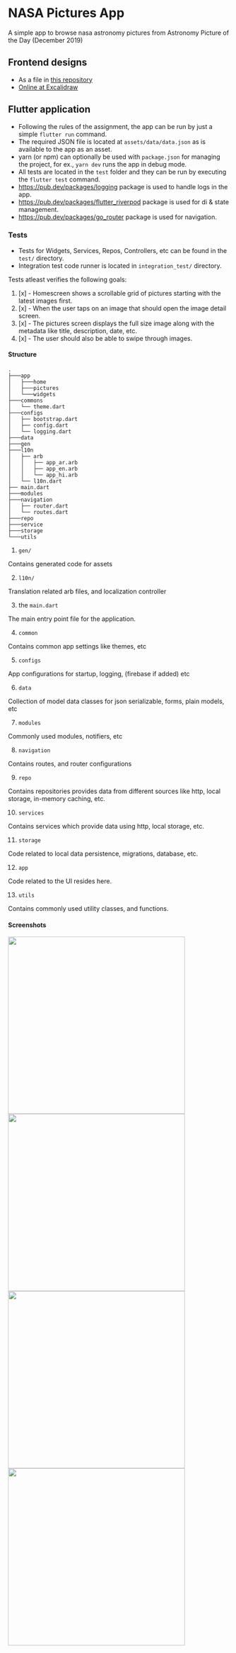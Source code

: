 # NASA Pictures App

A simple app to browse nasa astronomy pictures from Astronomy Picture of the Day (December 2019)

## Frontend designs

- As a file in [this repository](https://github.com/predatorx7/nasa_pictures_gallery)
- [Online at Excalidraw](https://excalidraw.com/#json=RCjrsEFVFtGSXsBdyp-li,2-Vcqcb9-sQ1nP9X1rgR7Q)

## Flutter application

- Following the rules of the assignment, the app can be run by just a simple `flutter run` command.
- The required JSON file is located at `assets/data/data.json` as is available to the app as an asset.
- yarn (or npm) can optionally be used with `package.json` for managing the project, for ex., `yarn dev` runs the app in debug mode.
- All tests are located in the `test` folder and they can be run by executing the `flutter test` command.
- https://pub.dev/packages/logging package is used to handle logs in the app.
- https://pub.dev/packages/flutter_riverpod package is used for di & state management.
- https://pub.dev/packages/go_router package is used for navigation.

### Tests

- Tests for Widgets, Services, Repos, Controllers, etc can be found in the `test/` directory.
- Integration test code runner is located in `integration_test/` directory.

Tests atleast verifies the following goals:
1. [x] - Homescreen shows a scrollable grid of pictures starting with the latest images first.
2. [x] - When the user taps on an image that should open the image detail screen.
3. [x] - The pictures screen displays the full size image along with the metadata like title, description, date, etc.
4. [x] - The user should also be able to swipe through images.

#### Structure

```
.
├───app
│   ├───home
│   ├───pictures
│   └───widgets
├───commons
│   └── theme.dart
├───configs
│   ├── bootstrap.dart
│   ├── config.dart
│   └── logging.dart
├───data
├───gen
├───l10n
│   ├── arb
│   │   ├── app_ar.arb
│   │   ├── app_en.arb
│   │   └── app_hi.arb
│   └── l10n.dart
├── main.dart
├───modules
├───navigation
│   ├── router.dart
│   └── routes.dart
├───repo
├───service
├───storage
└───utils
```

1. `gen/`

Contains generated code for assets

2. `l10n/`

Translation related arb files, and localization controller

3. the `main.dart`

The main entry point file for the application.

4. `common`

Contains common app settings like themes, etc

5. `configs`

App configurations for startup, logging, (firebase if added) etc

6. `data`

Collection of model data classes for json serializable, forms, plain models, etc

7. `modules`

Commonly used modules, notifiers, etc

8. `navigation`

Contains routes, and router configurations

9. `repo`

Contains repositories provides data from different sources like http, local storage, in-memory caching, etc.

10. `services`

Contains services which provide data using http, local storage, etc.

11. `storage`

Code related to local data persistence, migrations, database, etc.

12. `app`

Code related to the UI resides here.

13. `utils`

Contains commonly used utility classes, and functions.

#### Screenshots


<img src="https://github.com/predatorx7/nasa_pictures_gallery/raw/fbe669ef0d4b0c42dc7cc513811473e53d72c7b1/screenshots/flutter_01.png" width="400" />

<img src="https://github.com/predatorx7/nasa_pictures_gallery/raw/fbe669ef0d4b0c42dc7cc513811473e53d72c7b1/screenshots/flutter_02.png" width="400" />

<img src="https://github.com/predatorx7/nasa_pictures_gallery/raw/fbe669ef0d4b0c42dc7cc513811473e53d72c7b1/screenshots/flutter_03.png" width="400" />

<img src="https://github.com/predatorx7/nasa_pictures_gallery/raw/fbe669ef0d4b0c42dc7cc513811473e53d72c7b1/screenshots/flutter_04.png" width="400" />
